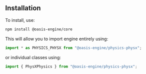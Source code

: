## Installation

To install, use:

```sh
npm install @oasis-engine/core
```

This will allow you to import engine entirely using:

```javascript
import * as PHYSICS_PHYSX from "@oasis-engine/physics-physx";
```

or individual classes using:

```javascript
import { PhysXPhysics } from "@oasis-engine/physics-physx";
```